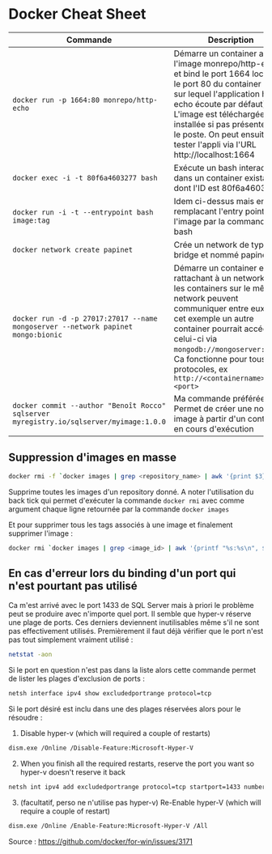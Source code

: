 # Docker Cheat Sheet

Commande | Description
--- | ---
`docker run -p 1664:80 monrepo/http-echo` | Démarre un container avec l'image monrepo/http-echo et bind le port 1664 local sur le port 80 du container (port sur lequel l'application http-echo écoute par défaut). L'image est téléchargée et installée si pas présente sur le poste. On peut ensuite tester l'appli via l'URL http://localhost:1664
`docker exec -i -t 80f6a4603277 bash` | Exécute un bash interactif dans un container existant dont l'ID est 80f6a4603277
`docker run -i -t --entrypoint bash image:tag` | Idem ci-dessus mais en remplacant l'entry point de l'image par la commande bash
`docker network create papinet` | Crée un network de type bridge et nommé papinet
`docker run -d -p 27017:27017 --name mongoserver --network papinet mongo:bionic` | Démarre un container en le rattachant à un network. Tous les containers sur le même network peuvent communiquer entre eux, dans cet exemple un autre container pourrait accéder à celui-ci via `mongodb://mongoserver:27017`. Ca fonctionne pour tous les protocoles, ex `http://<containername>:<port>`
`docker commit --author "Benoît Rocco" sqlserver myregistry.io/sqlserver/myimage:1.0.0` | Ma commande préférée :) Permet de créer une nouvelle image à partir d'un container en cours d'exécution

## Suppression d'images en masse

```bash
docker rmi -f `docker images | grep <repository_name> | awk '{print $3}'`
```

Supprime toutes les images d'un repository donné. A noter l'utilisation du back tick qui permet d'exécuter la commande `docker rmi` avec comme argument chaque ligne retournée par la commande `docker images`

Et pour supprimer tous les tags associés à une image et finalement supprimer l'image :

```bash
docker rmi `docker images | grep <image_id> | awk '{printf "%s:%s\n", $1, $2}'`
```

## En cas d'erreur lors du binding d'un port qui n'est pourtant pas utilisé

Ca m'est arrivé avec le port 1433 de SQL Server mais à priori le problème peut se produire avec n'importe quel port. Il semble que hyper-v réserve une plage de ports. Ces derniers deviennent inutilisables même s'il ne sont pas effectivement utilisés. Premièrement il faut déjà vérifier que le port n'est pas tout simplement vraiment utilisé :

```bash
netstat -aon
```

Si le port en question n'est pas dans la liste alors cette commande permet de lister les plages d'exclusion de ports : 

```bash
netsh interface ipv4 show excludedportrange protocol=tcp
```

Si le port désiré est inclu dans une des plages réservées alors pour le résoudre : 

1. Disable hyper-v (which will required a couple of restarts)

```bash
dism.exe /Online /Disable-Feature:Microsoft-Hyper-V
```

2. When you finish all the required restarts, reserve the port you want so hyper-v doesn't reserve it back

```bash
netsh int ipv4 add excludedportrange protocol=tcp startport=1433 numberofports=2
```

3. (facultatif, perso ne n'utilise pas hyper-v) Re-Enable hyper-V (which will require a couple of restart)

```bash
dism.exe /Online /Enable-Feature:Microsoft-Hyper-V /All
```

Source : https://github.com/docker/for-win/issues/3171
